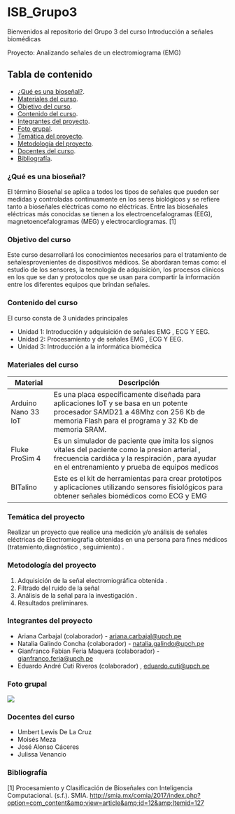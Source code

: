 # ISB_Grupo3
Bienvenidos al repositorio  del Grupo 3 del curso Introducción a señales biomédicas

Proyecto: Analizando señales de un electromiograma (EMG)


## Tabla de contenido

- [¿Qué es una bioseñal?](#Qué_es_una_bioseñal).
- [Materiales del curso](#Materiales).
- [Objetivo del curso](#Objetivo_del_curso).
- [Contenido del curso](#Contenido_del_curso).
- [Integrantes del proyecto](#Integrantes_del_proyecto).
- [Foto grupal](#Foto_grupal).
- [Temática del proyecto](#Temática_del_proyecto).
- [Metodología del proyecto](#Metodología).
- [Docentes del curso](#Docentes_del_curso).
- [Bibliografía](#Bibliografía).

### ¿Qué es una bioseñal?

El término Bioseñal se aplica a todos los tipos de señales que pueden ser medidas y controladas continuamente en los seres biológicos y se refiere tanto a bioseñales eléctricas como no eléctricas. Entre las  bioseñales eléctricas más conocidas se tienen a los electroencefalogramas (EEG), magnetoencefalogramas (MEG) y electrocardiogramas. [1]

### Objetivo del curso

Este curso desarrollará los conocimientos necesarios para el tratamiento de señalesprovenientes de dispositivos médicos. Se abordaran temas como: el estudio de los sensores, la tecnología de adquisición, los procesos clínicos en los que se dan y protocolos que se usan para compartir la información entre los diferentes equipos que brindan señales.

### Contenido del curso
El curso consta de 3 unidades principales
 - Unidad 1: Introducción y adquisición de señales EMG , ECG Y EEG.
 - Unidad 2: Procesamiento y de señales EMG , ECG Y EEG.
 - Unidad 3: Introducción a la informática biomédica

### Materiales del curso
| Material  | Descripción |
| ------------- | ------------- |
| Arduino Nano 33 IoT  | Es una placa específicamente diseñada para aplicaciones IoT y se basa en un potente procesador SAMD21 a 48Mhz con 256 Kb de memoria Flash para el programa y 32 Kb de memoria SRAM.  |
| Fluke ProSim 4  | Es un simulador de paciente que imita los signos vitales del paciente como la presion arterial , frecuencia cardiáca y la respiración , para ayudar en el entrenamiento y prueba de equipos medicos   |
| BITalino  |  Este es el kit de herramientas para  crear prototipos y aplicaciones utilizando sensores fisiológicos para obtener señales biomédicos como ECG y EMG   |

### Temática del proyecto

Realizar un proyecto  que realice una  medición  y/o análisis de señales eléctricas  de Electromiografía  obtenidas en una persona para fines médicos (tratamiento,diagnóstico , seguimiento) . 


### Metodología del proyecto
1. Adquisición de la señal electromiográfica obtenida .
2. Filtrado del ruido de la señal
3. Análisis de la señal para la investigación .
4. Resultados preliminares.


### Integrantes del proyecto

- Ariana Carbajal (colaborador) - ariana.carbajal@upch.pe 
- Natalia Galindo Concha (colaborador) - natalia.galindo@upch.pe 
- Gianfranco Fabian Feria Maquera (colaborador) - gianfranco.feria@upch.pe 
- Eduardo André Cuti Riveros (colaborador) ,  eduardo.cuti@upch.pe 

### Foto grupal

<image src ="Imagen/fotogrupal.jpeg"> 



### Docentes del curso
- Umbert Lewis De La Cruz
- Moisés Meza
- José Alonso Cáceres
- Julissa Venancio

### Bibliografía
[1] Procesamiento y Clasificación de Bioseñales con Inteligencia Computacional. (s.f.). SMIA. http://smia.mx/comia/2017/index.php?option=com_content&amp;view=article&amp;id=12&amp;Itemid=127
